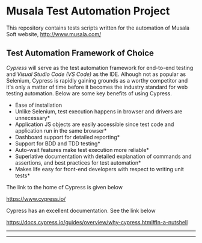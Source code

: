 # Musala Test Automation Project

This repository contains tests scripts written for the automation of Musala Soft website, http://www.musala.com/


## Test Automation Framework of Choice

*Cypress* will serve as the test automation framework for end-to-end testing and *Visual Studio Code (VS Code)* as the IDE.
Alhough not as popular as Selenium, Cypress is rapidly gaining grounds as a worthy competitor and it's only a matter of time before it 
becomes the industry standard for web testing automation. Below are some key benefits of using Cypress.

* Ease of installation 
* Unlike Selenium, test execution happens in browser and drivers are unnecessary*
* Application JS objects are easily accessible since test code and application run in the same browser*
* Dashboard support for detailed reporting*
* Support for BDD and TDD testing*
* Auto-wait features make test execution more reliable*
* Superlative documentation with detailed explanation of commands and assertions, and best practices for test automation*
* Makes life easy for front-end developers with respect to writing unit tests*


The link to the home of Cypress is given below

<https://www.cypress.io/>

Cypress has an excellent documentation. See the link below 

<https://docs.cypress.io/guides/overview/why-cypress.html#In-a-nutshell>


---
---
